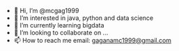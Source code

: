 - 👋 Hi, I’m @mcgag1999
- 👀 I’m interested in java, python and data science
- 🌱 I’m currently learning bigdata
- 💞️ I’m looking to collaborate on ...
- 📫 How to reach me email: gaganamc1999@gmail.com

<!---
mcgag1999/mcgag1999 is a ✨ special ✨ repository because its `README.md` (this file) appears on your GitHub profile.
You can click the Preview link to take a look at your changes.
--->
